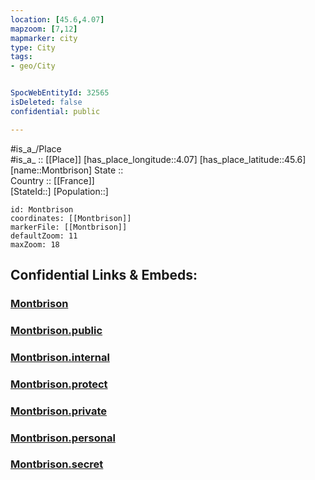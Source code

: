 ```yaml
---
location: [45.6,4.07] 
mapzoom: [7,12] 
mapmarker: city 
type: City
tags:
- geo/City


SpocWebEntityId: 32565
isDeleted: false
confidential: public

---
```

#is_a_/Place  
#is_a_ :: [[Place]] 
[has_place_longitude::4.07] 
[has_place_latitude::45.6] 
[name::Montbrison] 
State ::  
Country :: [[France]]  
[StateId::] 
[Population::] 



```leaflet
id: Montbrison
coordinates: [[Montbrison]] 
markerFile: [[Montbrison]] 
defaultZoom: 11 
maxZoom: 18
```


## Confidential Links & Embeds: 

### [Montbrison](/_Standards/Earth/Continent/Europe/Europe~West/France/regions~France/Auvergne-Rhône-Alpes/departments~Auvergne-Rhône-Alpes/Loire/communes~Loire/Montbrison/cities~Montbrison/Montbrison.md) 

### [Montbrison.public](/_public/Earth/Continent/Europe/Europe~West/France/regions~France/Auvergne-Rhône-Alpes/departments~Auvergne-Rhône-Alpes/Loire/communes~Loire/Montbrison/cities~Montbrison/Montbrison.public.md) 

### [Montbrison.internal](/_internal/Earth/Continent/Europe/Europe~West/France/regions~France/Auvergne-Rhône-Alpes/departments~Auvergne-Rhône-Alpes/Loire/communes~Loire/Montbrison/cities~Montbrison/Montbrison.internal.md) 

### [Montbrison.protect](/_protect/Earth/Continent/Europe/Europe~West/France/regions~France/Auvergne-Rhône-Alpes/departments~Auvergne-Rhône-Alpes/Loire/communes~Loire/Montbrison/cities~Montbrison/Montbrison.protect.md) 

### [Montbrison.private](/_private/Earth/Continent/Europe/Europe~West/France/regions~France/Auvergne-Rhône-Alpes/departments~Auvergne-Rhône-Alpes/Loire/communes~Loire/Montbrison/cities~Montbrison/Montbrison.private.md) 

### [Montbrison.personal](/_personal/Earth/Continent/Europe/Europe~West/France/regions~France/Auvergne-Rhône-Alpes/departments~Auvergne-Rhône-Alpes/Loire/communes~Loire/Montbrison/cities~Montbrison/Montbrison.personal.md) 

### [Montbrison.secret](/_secret/Earth/Continent/Europe/Europe~West/France/regions~France/Auvergne-Rhône-Alpes/departments~Auvergne-Rhône-Alpes/Loire/communes~Loire/Montbrison/cities~Montbrison/Montbrison.secret.md)

